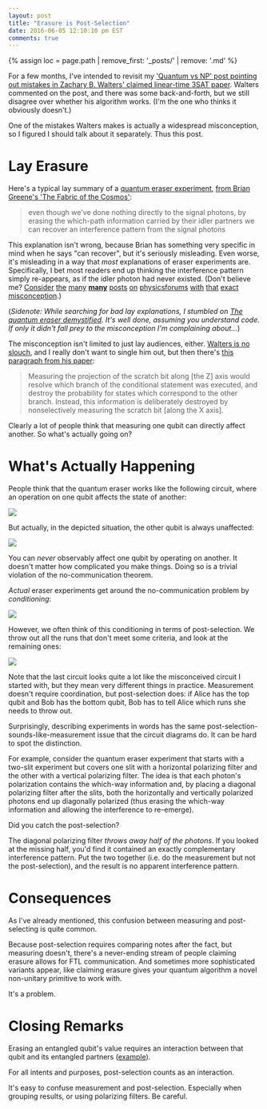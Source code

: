 ```yaml
---
layout: post
title: "Erasure is Post-Selection"
date: 2016-06-05 12:10:10 pm EST
comments: true
---
```


{% assign loc = page.path | remove_first: '_posts/' | remove: '.md' %}

For a few months, I've intended to revisit my ['Quantum vs NP' post pointing out mistakes in Zachary B. Walters' claimed linear-time 3SAT paper](http://algorithmicassertions.com/quantum/2015/11/01/Walters-Claimed-Quantum-Linear-3SAT.html).
Walters commented on the post, and there was some back-and-forth, but we still disagree over whether his algorithm works.
(I'm the one who thinks it obviously doesn't.)

One of the mistakes Walters makes is actually a widespread misconception, so I figured I should talk about it separately.
Thus this post.

# Lay Erasure

Here's a typical lay summary of a [quantum eraser experiment](https://en.wikipedia.org/wiki/Quantum_eraser_experiment), [from Brian Greene's 'The Fabric of the Cosmos'](https://books.google.com/books?id=DNd2K6mxLpIC&lpg=PA197&dq=%22even%20though%20we%E2%80%99ve%20done%20nothing%20directly%20to%20the%20signal%20photons%22&pg=PA195#v=onepage&q=%22even%20though%20we%E2%80%99ve%20done%20nothing%20directly%20to%20the%20signal%20photons%22&f=false):

> even though we've done nothing directly to the signal photons, by erasing the which-path information carried by their idler partners we can recover an interference pattern from the signal photons 

This explanation isn't wrong, because Brian has something very specific in mind when he says "can recover", but it's seriously misleading.
Even worse, it's misleading in a way that *most* explanations of eraser experiments are.
Specifically, I bet most readers end up thinking the interference pattern simply re-appears, as if the idler photon had never existed.
(Don't believe me?
[Consider](https://www.physicsforums.com/threads/time-travel-quantum-eraser-experiments.75159/)
[the](https://www.physicsforums.com/threads/ftl-and-coincidence-counter.506453/)
[many](https://www.physicsforums.com/threads/new-quantum-experiments-and-its-implications.599945/)
[**many**](https://www.physicsforums.com/threads/delayed-choice-quantum-eraser.158413/) 
[posts](https://www.physicsforums.com/threads/delayed-choice-quantum-eraser-communication.693936/) 
[on](https://www.physicsforums.com/threads/quantum-eraser-and-super-luminous-communication.631263/) 
[physicsforums](https://www.physicsforums.com/threads/why-wouldnt-this-experiment-allow-superluminal-communication.686650/) 
[with](https://www.physicsforums.com/threads/delayed-choice-bell-state-quantum-eraser.122297/) 
[that](https://www.physicsforums.com/threads/ftl-communication.221978/) 
[exact](https://www.physicsforums.com/threads/quantum-entanglement-communication.591176/) 
[misconception](https://www.physicsforums.com/threads/questions-about-delayed-choice-quantum-eraser.15769/#post-502788).)

(*Sidenote: While searching for bad lay explanations, I stumbled on [The quantum eraser demystified](http://jliszka.github.io/2014/07/31/the-quantum-eraser.html).
It's well done, assuming you understand code.
If only it didn't fall prey to the misconception I'm complaining about...*)

The misconception isn't limited to just lay audiences, either.
[Walters is no slouch](https://www.researchgate.net/profile/Zachary_Walters/publications), and I really don't want to single him out, but then there's [this paragraph from his paper](http://arxiv.org/pdf/1510.00409v4.pdf):

> Measuring the projection of the scratch bit along [the Z] axis would resolve which branch of the conditional statement was executed, and destroy the probability for states which correspond to the other branch.
> Instead, this information is deliberately destroyed by nonselectively measuring the scratch bit [along the X axis].

Clearly a lot of people think that measuring one qubit can directly affect another.
So what's actually going on?

# What's Actually Happening

People think that the quantum eraser works like the following circuit, where an operation on one qubit affects the state of another:

<img src="/assets/{{ loc }}/eraser-wrong.png"/>

But actually, in the depicted situation, the other qubit is always unaffected:

<img src="/assets/{{ loc }}/eraser-wrong-with-correct-state.png"/>

You can *never* observably affect one qubit by operating on another.
It doesn't matter how complicated you make things.
Doing so is a trivial violation of the no-communication theorem.

*Actual* eraser experiments get around the no-communication problem by *conditioning*:

<img src="/assets/{{ loc }}/eraser-conditioned.png"/>

However, we often think of this conditioning in terms of post-selection.
We throw out all the runs that don't meet some criteria, and look at the remaining ones:

<img src="/assets/{{ loc }}/eraser-postselected.png"/>

Note that the last circuit looks quite a lot like the misconceived circuit I started with, but they mean very different things in practice.
Measurement doesn't require coordination, but post-selection does: if Alice has the top qubit and Bob has the bottom qubit, Bob has to tell Alice which runs she needs to throw out.

Surprisingly, describing experiments in words has the same post-selection-sounds-like-measurement issue that the circuit diagrams do.
It can be hard to spot the distinction.

For example, consider the quantum eraser experiment that starts with a two-slit experiment but covers one slit with a horizontal polarizing filter and the other with a vertical polarizing filter.
The idea is that each photon's polarization contains the which-way information and, by placing a diagonal polarizing filter after the slits, both the horizontally and vertically polarized photons end up diagonally polarized (thus erasing the which-way information and allowing the interference to re-emerge).

Did you catch the post-selection?

The diagonal polarizing filter *throws away half of the photons*.
If you looked at the missing half, you'd find it contained an exactly complementary interference pattern.
Put the two together (i.e. do the measurement but not the post-selection), and the result is no apparent interference pattern.

# Consequences

As I've already mentioned, this confusion between measuring and post-selecting is quite common.

Because post-selection requires comparing notes after the fact, but measuring doesn't, there's a never-ending stream of people claiming erasure allows for FTL communication.
And sometimes more sophisticated variants appear, like claiming erasure gives your quantum algorithm a novel non-unitary primitive to work with.

It's a problem.

# Closing Remarks

Erasing an entangled qubit's value requires an interaction between that qubit and its entangled partners ([example](/quantum/2015/09/02/Partially-Erasing-Entanglement-with-Measurement.html)).

For all intents and purposes, post-selection counts as an interaction.

It's easy to confuse measurement and post-selection.
Especially when grouping results, or using polarizing filters.
Be careful.
